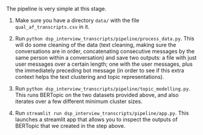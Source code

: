 
The pipeline is very simple at this stage.

1. Make sure you have a directory `data/` with the file `qual_af_transcripts.csv` in it.

2. Run `python dsp_interview_transcripts/pipeline/process_data.py`. This will do some cleaning of the data (text cleaning, making sure the conversations are in order, concatenating consecutive messages by the same person within a conversation) and save two outputs: a file with just user messages over a certain length; one with the user messages, plus the immediately preceding bot message (in order to see if this extra context helps the text clustering and topic representations).

3. Run `python dsp_interview_transcripts/pipeline/topic_modelling.py`. This runs BERTopic on the two datasets provided above, and also iterates over a few different minimum cluster sizes.

3. Run `streamlit run dsp_interview_transcripts/pipeline/app.py`. This launches a streamlit app that allows you to inspect the outputs of BERTopic that we created in the step above.